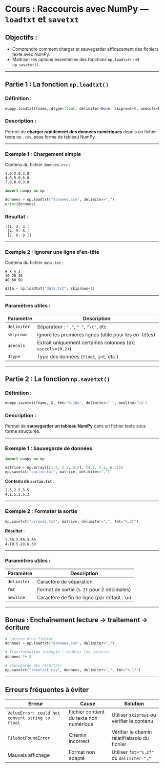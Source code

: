 # Cours : Raccourcis avec NumPy — `loadtxt` et `savetxt`

## Objectifs :
- Comprendre comment charger et sauvegarder efficacement des fichiers texte avec NumPy.
- Maîtriser les options essentielles des fonctions `np.loadtxt()` et `np.savetxt()`.

---

## Partie 1 : La fonction `np.loadtxt()`

### Définition :
```python
numpy.loadtxt(fname, dtype=float, delimiter=None, skiprows=0, usecols=None)
```

### Description :
Permet de **charger rapidement des données numériques** depuis un fichier texte ou `.csv`, sous forme de tableau NumPy.

---

### Exemple 1 : Chargement simple

Contenu du fichier `donnees.csv` :
```
1.0,2.0,3.0
4.0,5.0,6.0
7.0,8.0,9.0
```

```python
import numpy as np

donnees = np.loadtxt("donnees.csv", delimiter=",")
print(donnees)
```

### Résultat :
```
[[1. 2. 3.]
 [4. 5. 6.]
 [7. 8. 9.]]
```

---

### Exemple 2 : Ignorer une ligne d'en-tête

Contenu du fichier `data.txt` :
```
# x y z
10 20 30
40 50 60
```

```python
data = np.loadtxt("data.txt", skiprows=1)
```

---

### Paramètres utiles :
| Paramètre   | Description |
|-------------|-------------|
| `delimiter` | Séparateur : `","`, `" "`, `"\t"`, etc. |
| `skiprows`  | Ignore les premières lignes (utile pour les en-têtes) |
| `usecols`   | Extrait uniquement certaines colonnes (ex: `usecols=(0,2)`) |
| `dtype`     | Type des données (`float`, `int`, etc.) |

---

## Partie 2 : La fonction `np.savetxt()`

### Définition :
```python
numpy.savetxt(fname, X, fmt='%.18e', delimiter=' ', newline='\n')
```

### Description :
Permet de **sauvegarder un tableau NumPy** dans un fichier texte sous forme structurée.

---

### Exemple 1 : Sauvegarde de données

```python
import numpy as np

matrice = np.array([[1.5, 2.5, 3.5], [4.1, 5.2, 6.3]])
np.savetxt("sortie.txt", matrice, delimiter=",")
```

**Contenu de `sortie.txt` :**
```
1.5,2.5,3.5
4.1,5.2,6.3
```

---

### Exemple 2 : Formater la sortie

```python
np.savetxt("arrondi.txt", matrice, delimiter=",", fmt="%.2f")
```

**Résultat :**
```
1.50,2.50,3.50
4.10,5.20,6.30
```

---

### Paramètres utiles :
| Paramètre | Description |
|-----------|-------------|
| `delimiter` | Caractère de séparation |
| `fmt`       | Format de sortie (`%.2f` pour 2 décimales) |
| `newline`   | Caractère de fin de ligne (par défaut : `\n`) |

---

## Bonus : Enchaînement lecture → traitement → écriture

```python
# Lecture d'un fichier
donnees = np.loadtxt("donnees.csv", delimiter=",")

# Transformation (exemple : doubler les valeurs)
donnees *= 2

# Sauvegarde des résultats
np.savetxt("resultat.csv", donnees, delimiter=",", fmt="%.1f")
```

---

## Erreurs fréquentes à éviter

| Erreur | Cause | Solution |
|--------|-------|----------|
| `ValueError: could not convert string to float` | Fichier contient du texte non numérique | Utiliser `skiprows` ou vérifier le contenu |
| `FileNotFoundError` | Chemin incorrect | Vérifier le chemin relatif/absolu du fichier |
| Mauvais affichage | Format non adapté | Utiliser `fmt="%.2f"` ou `delimiter=","` |

